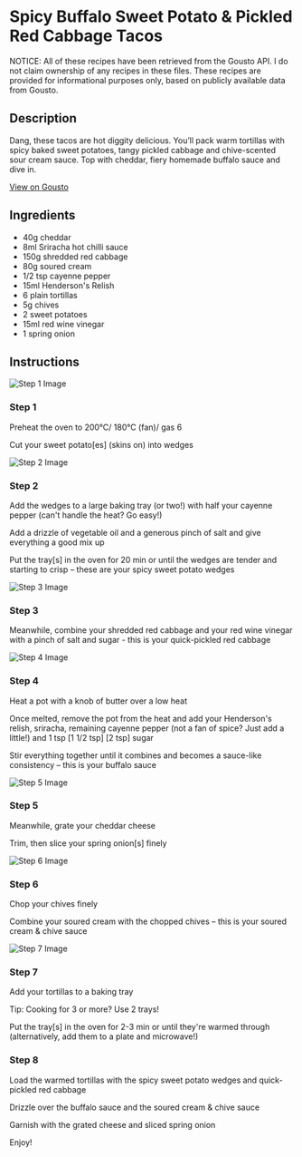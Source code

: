 # Spicy Buffalo Sweet Potato & Pickled Red Cabbage Tacos

NOTICE: All of these recipes have been retrieved from the Gousto API. I do not claim ownership of any recipes in these files. These recipes are provided for informational purposes only, based on publicly available data from Gousto.

## Description

Dang, these tacos are hot diggity delicious. You’ll pack warm tortillas with spicy baked sweet potatoes, tangy pickled cabbage and chive-scented sour cream sauce. Top with cheddar, fiery homemade buffalo sauce and dive in. 

[View on Gousto](https://www.gousto.co.uk/recipes/cookbook/spicy-buffalo-sweet-potato-pickled-red-cabbage-tacos)

## Ingredients

- 40g cheddar
- 8ml Sriracha hot chilli sauce
- 150g shredded red cabbage
- 80g soured cream
- 1/2 tsp cayenne pepper
- 15ml Henderson's Relish
- 6 plain tortillas
- 5g chives
- 2 sweet potatoes
- 15ml red wine vinegar
- 1 spring onion

## Instructions

![Step 1 Image](https://production-media.gousto.co.uk/cms/recipe-step-image/Step-1-1708343704001-x200.jpg)

### Step 1

Preheat the oven to 200°C/ 180°C (fan)/ gas 6

Cut your sweet potato[es] (skins on) into wedges

![Step 2 Image](https://production-media.gousto.co.uk/cms/recipe-step-image/Step-2-1708343706556-x200.jpg)

### Step 2

Add the wedges to a large baking tray (or two!) with half your cayenne pepper (can't handle the heat? Go easy!) 

Add a drizzle of vegetable oil and a generous pinch of salt and give everything a good mix up

Put the tray[s] in the oven for 20 min or until the wedges are tender and starting to crisp – these are your spicy sweet potato wedges

![Step 3 Image](https://production-media.gousto.co.uk/cms/recipe-step-image/Step-3-1708343709858-x200.jpg)

### Step 3

Meanwhile, combine your shredded red cabbage and your red wine vinegar with a pinch of salt and sugar - this is your quick-pickled red cabbage

![Step 4 Image](https://production-media.gousto.co.uk/cms/recipe-step-image/Step-4-1708343713460-x200.jpg)

### Step 4

Heat a pot with a knob of butter over a low heat

Once melted, remove the pot from the heat and add your Henderson's relish, sriracha, remaining cayenne pepper (not a fan of spice? Just add a little!) and 1 tsp <span class="text-purple">[1 1/2 tsp]</span> <span class="text-danger">[2 tsp] </span>sugar

Stir everything together until it combines and becomes a sauce-like consistency – this is your buffalo sauce

![Step 5 Image](https://production-media.gousto.co.uk/cms/recipe-step-image/Step-5-1708343715819-x200.jpg)

### Step 5

Meanwhile, grate your cheddar cheese

Trim, then slice your spring onion[s]<span class="text-danger"> </span>finely

![Step 6 Image](https://production-media.gousto.co.uk/cms/recipe-step-image/Step-6-1708343718499-x200.jpg)

### Step 6

Chop your chives finely

Combine your soured cream with the chopped chives – this is your soured cream & chive sauce

![Step 7 Image](https://production-media.gousto.co.uk/cms/recipe-step-image/Step-7-1708343721203-x200.jpg)

### Step 7

Add your tortillas to a baking tray

Tip: Cooking for 3 or more? Use 2 trays!

Put the tray[s] in the oven for 2-3 min or until they're warmed through (alternatively, add them to a plate and microwave!)

### Step 8

Load the warmed tortillas with the spicy sweet potato wedges and quick-pickled red cabbage

Drizzle over the buffalo sauce and the soured cream & chive sauce

Garnish with the grated cheese and sliced spring onion

Enjoy!

